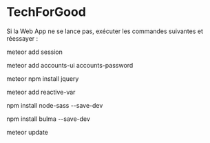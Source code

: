 # TechForGood


Si la Web App ne se lance pas, exécuter les commandes suivantes et réessayer :

meteor add session

meteor add accounts-ui accounts-password

meteor npm install jquery

meteor add reactive-var

npm install node-sass --save-dev

npm install bulma --save-dev

meteor update
